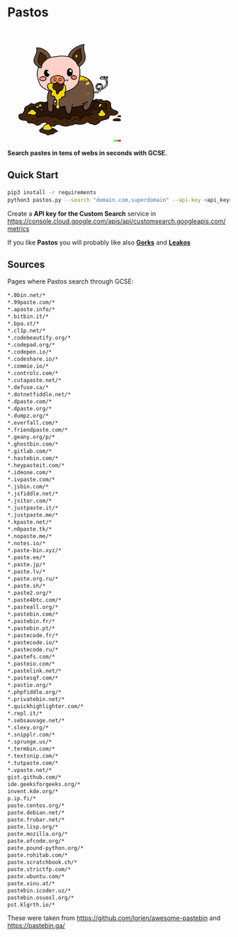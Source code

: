 # Pastos

![](pastos.jpeg)

**Search pastes in tens of webs in seconds with GCSE.**

## Quick Start

```bash
pip3 install -r requirements
python3 pastos.py --search "domain.com,superdomain" --api-key <api_key> [--json-file </path/to/out.json>]
```

Create a **API key for the Custom Search** service in https://console.cloud.google.com/apis/api/customsearch.googleapis.com/metrics

If you like **Pastos** you will probably like also **[Gorks](https://github.com/carlospolop/Gorks)** and **[Leakos](https://github.com/carlospolop/Leakos)**

## Sources

Pages where Pastos search through GCSE:
```
*.0bin.net/*
*.99paste.com/*
*.apaste.info/*
*.bitbin.it/*
*.bpa.st/*
*.cl1p.net/*
*.codebeautify.org/*
*.codepad.org/*
*.codepen.io/*
*.codeshare.io/*
*.commie.io/*
*.controlc.com/*
*.cutapaste.net/*
*.defuse.ca/*
*.dotnetfiddle.net/*
*.dpaste.com/*
*.dpaste.org/*
*.dumpz.org/*
*.everfall.com/*
*.friendpaste.com/*
*.geany.org/p/*
*.ghostbin.com/*
*.gitlab.com/*
*.hastebin.com/*
*.heypasteit.com/*
*.ideone.com/*
*.ivpaste.com/*
*.jsbin.com/*
*.jsfiddle.net/*
*.jsitor.com/*
*.justpaste.it/*
*.justpaste.me/*
*.kpaste.net/*
*.n0paste.tk/*
*.nopaste.me/*
*.notes.io/*
*.paste-bin.xyz/*
*.paste.ee/*
*.paste.jp/*
*.paste.lv/*
*.paste.org.ru/*
*.paste.sh/*
*.paste2.org/*
*.paste4btc.com/*
*.pasteall.org/*
*.pastebin.com/*
*.pastebin.fr/*
*.pastebin.pt/*
*.pastecode.fr/*
*.pastecode.io/*
*.pastecode.ru/*
*.pastefs.com/*
*.pasteio.com/*
*.pastelink.net/*
*.pastesqf.com/*
*.pastie.org/*
*.phpfiddle.org/*
*.privatebin.net/*
*.quickhighlighter.com/*
*.repl.it/*
*.sebsauvage.net/*
*.slexy.org/*
*.snipplr.com/*
*.sprunge.us/*
*.termbin.com/*
*.textsnip.com/*
*.tutpaste.com/*
*.vpaste.net/*
gist.github.com/*
ide.geeksforgeeks.org/*
invent.kde.org/*
p.ip.fi/*
paste.centos.org/*
paste.debian.net/*
paste.frubar.net/*
paste.lisp.org/*
paste.mozilla.org/*
paste.ofcode.org/*
paste.pound-python.org/*
paste.rohitab.com/*
paste.scratchbook.ch/*
paste.strictfp.com/*
paste.ubuntu.com/*
paste.xinu.at/*
pastebin.icoder.uz/*
pastebin.osuosl.org/*
pst.klgrth.io/*
```

These were taken from https://github.com/lorien/awesome-pastebin and https://pastebin.ga/
